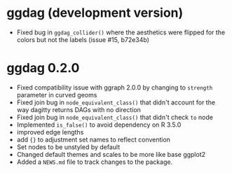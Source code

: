 # ggdag (development version)
* Fixed bug in `ggdag_collider()` where the aesthetics were flipped for the colors but not the labels (issue #15, b72e34b)

# ggdag 0.2.0
* Fixed compatibility issue with ggraph 2.0.0 by changing to `strength` parameter in curved geoms
* Fixed join bug in `node_equivalent_class()` that didn't account for the way dagitty returns DAGs with no direction
* Fixed join bug in `node_equivalent_class()` that didn't check `to` node
* Implemented `is_false()` to avoid dependency on R 3.5.0
* improved edge lengths
* add `{}` to adjustment set names to reflect convention
* Set nodes to be unstyled by default
* Changed default themes and scales to be more like base ggplot2
* Added a `NEWS.md` file to track changes to the package.
